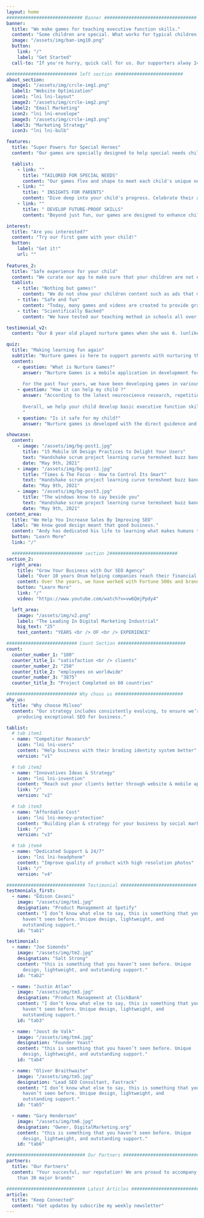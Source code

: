 ```yaml
---
layout: home
############################ Banner ##################################
banner:
  title: "We make games for teaching executive function skills."
  content: "Some children are special. What works for typical children does not work for them. What they need is also special. Special learning tools for special children is what we do."
  image: "/assets/img/ban-img10.png"
  button:
    link: "/"
    label: "Get Started"
  call-to: "If you're hurry, quick call for us. Our supporters alway 24/7 and will help you asap"

########################## left section #########################
about_section:
  image1: "/assets/img/crcle-img1.png"
  label1: "Website Optimization"
  icon1: "lni lni-layout"
  image2: "/assets/img/crcle-img2.png"
  label2: "Email Marketing"
  icon2: "lni lni-envelope"
  image3: "/assets/img/crcle-img3.png"
  label3: "Marketing Strategy"
  icon3: "lni lni-bulb"

features:
  title: "Super Powers for Special Heroes"
  content: "Our games are specially designed to help special needs children shine brighter! We make learning both fun and super effective for them! 😄"

  tablist:
    - link: ""
      title: "TAILORED FOR SPECIAL NEEDS"
      content: "Our games flex and shape to meet each child's unique needs, ensuring that special needs children are given a comforting yet challenging learning experience. 🌟"
    - link: ""
      title: " INSIGHTS FOR PARENTS"
      content: "Dive deep into your child's progress. Celebrate their achievements and identify areas that can further boost their confidence. 🎉"
    - link: ""
      title: " DEVELOP FUTURE-PROOF SKILLS"
      content: "Beyond just fun, our games are designed to enhance children's working memory and executive function skills-critical abilities that prepare them for future academic and life challenges. 🧠"

interest:
  title: "Are you interested?"
  content: "Try our first game with your child!"
  button: 
    label: "Get it!"
    url: ""
 
features_2:
  title: "Safe experience for your child"
  content: "We curate our app to make sure that your children are not exposed to harmful content."
  tablist:
    - title: "Nothing but games!"
      content: "We do not show your children content such as ads that may lead to harmful neurological developments."
    - title: "Safe and fun"
      content: "Today, many games and videos are created to provide gratification to promote addictive behavior. We rely on pure fun and curiosity to attract your child's attention."
    - title: "Scientifically Backed"
      content: "We have tested our teaching method in schools all over the world. Our mobile app instills the same principal with a self learning and digital approach."

testimonial_v2: 
  content: "Our 8 year old played nurture games when she was 6. (unlike her brother) she is very good at mathematics and reading. "

quiz:
  title: "Making learning fun again"
  subtitle: "Nurture games is here to support parents with nurturing their children."
  content:
    - question: "What is Nurture Games?"
      answer: "Nurture Games is a mobile application in development for Apple and Android mobile phones and tablets. In Nurture Games your child plays games that are specially designed to be fun and engaging while making your child think and develop brains. Our games are designed for children with special needs between 4 to 8 with the help of the latest neuroscience research in learning and development. Our games are also enjoyable and potentially beneficial for anyone older.
      
      For the past four years, we have been developing games in various forms and working with children to scientifically and objectively evaluate the effects of our games. We have found a formula that significantly improves the learning experience of children. Using this formula, we are creating Nurture Games, with the goal of making life easier for special needs children and their families."
    - question: "How it can help my child ?"
      answer: "According to the latest neuroscience research, repetition helps develop neural pathways in the brain. As these neural pathways develop, it is known that the learned information becomes easier to access. Nurture Games uses this principle in its games to make your child repetitively use basic mathematical concepts to grasp them very well. Our games learn how well your child knows certain logical and mathematical concepts. It tracks their key executive functioning skills. Based on this information, we adapt the game to suit the difficulty that your child can work with. This is helpful, especially for children with various learning disabilities.  Based on this, we adapt the game to your child so that they are challenged to an extent that they can handle. We also challenge your child by rewarding them for playing games that use concepts that they are not good at yet. This motivates them to learn new information and use skills that they are not good at.
      
      Overall, we help your child develop basic executive function skills in the context of various learning goals. These skills and learning goals will help them immensely for the rest of their lives. We see that the investment children put in by playing our games provides an immeasurable value in their school life.
      "
    - question: "Is it safe for my child?"
      answer: "Nurture games is developed with the direct guidence and feedback of professional researchers in neuroscience and pedagogy. It is our most important priority to bring your child a safe and secure environment in which they can nurture."

showcase:
  content:
    - image: "/assets/img/bg-post1.jpg"
      title: "15 Mobile UX Design Practices to Delight Your Users"
      text: "Handshake scrum project learning curve termsheet buzz bandwidth alpha pivot analytics supply."
      date: "May 9th, 2021"
    - image: "/assets/img/bg-post2.jpg"
      title: "Times & The Focus - How to Control Its Smart"
      text: "Handshake scrum project learning curve termsheet buzz bandwidth alpha pivot analytics supply."
      date: "May 9th, 2021"
    - image: "/assets/img/bg-post3.jpg"
      title: "The windows know to say beside you"
      text: "Handshake scrum project learning curve termsheet buzz bandwidth alpha pivot analytics supply."
      date: "May 9th, 2021"
content_area:
  title: "We Help You Increase Sales By Improving SEO"
  label: "We know good design meant that good business."
  content: "Andy has dedicated his life to learning what makes humans tick. He studies, researches and reads everything hecan, and shares his findings with his clients. His philosophy is to learn, test, analyse, improve and re-test. His motto is stay agile, so you are best positioned to respond quickly and effectively to market forces."
  button: "Learn More"
  link: "/"

  ########################## section 2#########################
section_2:
  right_area:
    title: "Grow Your Business with Our SEO Agency"
    label: "Over 10 years Onum helping companies reach their financial and branding goals"
    content: Over the years, we have worked with Fortune 500s and brand-new startups.. We help ambitious businesses like yours generate more profits by building awareness, driving web traffic, connecting with customers, and growing overall sales. Give us a call."
    button: "Learn More"
    link: "/"
    video: "https://www.youtube.com/watch?v=vw6QmjPpdy4"

  left_area:
    image: "/assets/img/v2.png"
    label: "The Leading In Digital Marketing Industrial"
    big_text: "25"
    text_content: "YEARS <br /> OF <br /> EXPERIENCE"

########################## Count Section #########################
count:
  counter_number_1: "100"
  counter_title_1: "satisfaction <br /> clients"
  counter_number_2: "250"
  counter_title_2: "employees on worldwide"
  counter_number_3: "3875"
  counter_title_3: "Project Completed on 60 countries"

########################## Why choos us #########################
why_us:
  title: "Why choose Milseo"
  content: "Our strategy includes consistently evolving, to ensure we’re
    producing exceptional SEO for business."

tablist:
  # tab item1
  - name: "Competitor Research"
    icon: "lni lni-users"
    content: "Help business with their brading identity system better"
    version: "v1"

  # tab item2
  - name: "Innovatives Ideas & Strategy"
    icon: "lni lni-invention"
    content: "Reach out your clients better through website & mobile app"
    link: "/"
    version: "v2"

  # tab item3
  - name: "Affordable Cost"
    icon: "lni lni-money-protection"
    content: "Building plan & strategy for your business by social marketing"
    link: "/"
    version: "v3"

  # tab item4
  - name: "Dedicated Support & 24/7"
    icon: "lni lni-headphone"
    content: "Improve quality of product with high resolution photos"
    link: "/"
    version: "v4"

############################# Testimonial ############################
testmonials_first:
  - name: "Edison Cavani"
    image: "/assets/img/tm1.jpg"
    designation: "Product Management at Spotify"
    content: "I don’t know what else to say, this is something that you
      haven’t seen before. Unique design, lightweight, and
      outstanding support."
    id: "tab1"

testimonial:
  - name: "Joe Simonds"
    image: "/assets/img/tm2.jpg"
    designation: "Salt Strong"
    content: "this is something that you haven’t seen before. Unique
      design, lightweight, and outstanding support."
    id: "tab2"

  - name: "Justin Atlan"
    image: "/assets/img/tm3.jpg"
    designation: "Product Management at ClickBank"
    content: "I don’t know what else to say, this is something that you
      haven’t seen before. Unique design, lightweight, and
      outstanding support."
    id: "tab3"

  - name: "Joost de Valk"
    image: "/assets/img/tm4.jpg"
    designation: "Founder Yoast"
    content: "this is something that you haven’t seen before. Unique
      design, lightweight, and outstanding support."
    id: "tab4"

  - name: "Oliver Braithwaite"
    image: "/assets/img/tm5.jpg"
    designation: "Lead SEO Consultant, Fastrack"
    content: "I don’t know what else to say, this is something that you
      haven’t seen before. Unique design, lightweight, and
      outstanding support."
    id: "tab5"

  - name: "Gary Henderson"
    image: "/assets/img/tm6.jpg"
    designation: "Owner, DigitalMarketing.org"
    content: "this is something that you haven’t seen before. Unique
      design, lightweight, and outstanding support."
    id: "tab6"

############################# Our Partners ############################
partners:
  title: "Our Partners"
  content: "Your succesful, our reputation! We are proaud to accompany more
    than 30 major brands"

############################# Latest Articles ############################
article:
  title: "Keep Connected"
  content: "Get updates by subscribe my weekly newsletter"
---
```


